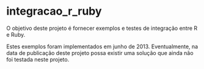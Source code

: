 integracao_r_ruby
=================

O objetivo deste projeto é fornecer exemplos e testes de integração entre R e Ruby.

Estes exemplos foram implementados em junho de 2013. Eventualmente, na data de
publicação deste projeto possa existir uma solução que ainda não foi testada neste projeto.
